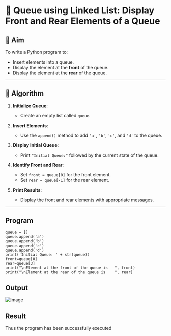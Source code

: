 # 🔁 Queue using Linked List: Display Front and Rear Elements of a Queue

## 🎯 Aim

To write a Python program to:
- Insert elements into a queue.
- Display the element at the **front** of the queue.
- Display the element at the **rear** of the queue.

---

## 🧠 Algorithm

1. **Initialize Queue**:
   - Create an empty list called `queue`.

2. **Insert Elements**:
   - Use the `append()` method to add `'a'`, `'b'`, `'c'`, and `'d'` to the queue.

3. **Display Initial Queue**:
   - Print `"Initial Queue:"` followed by the current state of the queue.

4. **Identify Front and Rear**:
   - Set `front = queue[0]` for the front element.
   - Set `rear = queue[-1]` for the rear element.

5. **Print Results**:
   - Display the front and rear elements with appropriate messages.

---
## Program
```
queue = []
queue.append('a')
queue.append('b')
queue.append('c')
queue.append('d')
print('Initial Queue: ' + str(queue))
front=queue[0]
rear=queue[3]
print("\nElement at the front of the queue is	", front)
print("\nElement at the rear of the queue is	", rear)
```

## Output
![image](https://github.com/user-attachments/assets/0f16c3da-d2c6-4d2a-af7d-3a6bb658e97c)

## Result
Thus the program has been successfully executed
